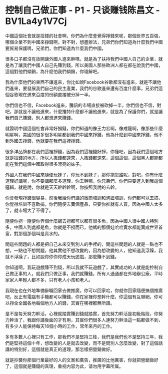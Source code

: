 # 控制自己做正事 - P1 - 只谈赚钱陈昌文 - BV1La4y1V7Cj

中國這個社會就是撿錢的社會啊，你們為什麼會覺得掙錢來呢，那個世界五百強，哪個企業不到中國來掙錢啊，對不對，想盡辦法，兄弟們你們知道為什麼我們中國要貿易保護嗎，兄弟們，你們知道為什麼我們中國。

很多口子都沒有放開讓外國人進來幹嗎，就是為了扶持我們中國人自己的企業，就是為了讓我們中國人自己先賺到錢，所以美國人那些歐洲人都在都在說我們中國，這個對他們傾銷，為什麼怕我們傾銷，你理解吧。

我為什麼他們的東西不讓進來，你比如說Facebook谷歌都沒有進來，就是不讓他們進來，要發展我們自己的民主產業，我們的谷歌進來還有百度什麼事，兄弟們這個谷歌現在進來百度的份額直接被分掉一半。

你們信也不信，Facebook進來，騰訊的市場直接被砍掉一半，你們信也不信，對吧，那就是不讓他進來，什麼推特什麼都不讓他進來，就是為了保護你們，就是讓我們自己賺錢，別人都想進來賺錢。

就證明中國這個社會非常好撈錢，你們知道的像王力宏啊，像成龍啊，像那些什麼明星啊，美國的很多很多明星都到我們中國來掙錢，他為什麼到中國來掙錢，他不到外國去掙錢，他就要在我們這裡掙錢。

很多洋品牌都在我們這裡掙錢，因為我們這裡錢好掙，你懂吧，因為我們這個地方就是撿錢的地方，所以人撒錢都速來，人撒錢都速來，這個這個，這個黑人都能都能在我們這個中國取得很多漂亮的妹子。

外國人在我們中國來隨便玩妹子，你玩不到妹子，那你抱怨誰呢，對吧，你有什麼道理好講呢，你不要講那麼多道理，你去幹嘛，你兄弟們，你們只要進入到我這個邏輯，就是說，你就是天天幹幹幹啊，你按照我說的去幹。

你會發現掙錢很容易，然後我給你們講的微商培訓和泡妞培訓，你們都可以去搞，你覺得培訓不喜歡搞，你們隨便去賣個產品，只要你推就有人買，因為中國人太多了，就市場大了不得了。

隨便你撈一隨便你弄個什麼網去撈都可以都有很多魚，因為中國人很中國人特別多，中國人到處都是魚，你就是不撈而已，他媽的那個娃哈哈賣水都能賣成世界首富，對那個那個叫是賣水的。

問這些問題的人都是把自己未來交到別人的手裡的，問這些問題的人就是一點也不想，一點也不想問題，他其實他不想改變的，因為想改變的人，他知道我浮躁，我就不浮躁了，比如說你你你你成天玩遊戲，那麼賺不到錢。

你知道啊，我玩遊戲賺不到錢，所以我就不玩遊戲了，其實成功的人就是能控制自己做正事的人，就我們只做正事，我們就賺錢，所有人通通都在外地辦公廠，平時家家人年輕人都不多，只有老人小孩和老人。

我現在也在外地準備辭職回家去做推廣，你可以回家哈，你就你回家隨便搞個推廣吧，反正有電腦有手機都可以賺錢，你在家裡你想幹什麼，你這個有互聯網，你可以掙全全國各地每個地方人的錢，其實在哪裡都無所謂。

是不是每天努力幹活，心裡就踏實賺到錢就踏實，首先努力幹活是初級階段，你努力幹活了，我跟你講後面的才有用，其實你們很多人連努力幹活這一點都做不到，有多少人能保持每天16個小時的工作，常年來月的工作。

多有多數人心裡只有工作，那我們不是堅持三桂，我們是我們也不是堅持三年，我們是堅持這個十年，想改變的人是就去改變，而不是問別人怎麼改變，對了這個話講的特別好，這個就是真正的道理，那怎樣把營銷做好。

就是抄襲你那個行業最好的人的文案和廣告，推廣的比他厲害，你就把營銷做好了，這個就是賺錢的真理，重视内容为此，请勿用字幕所属。

